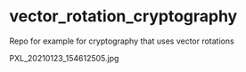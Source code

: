 # vector_rotation_cryptography
Repo for example for cryptography that uses vector rotations 

<img>PXL_20210123_154612505.jpg </img>

